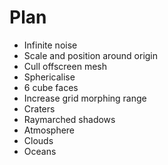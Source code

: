 # Plan

* Infinite noise
* Scale and position around origin
* Cull offscreen mesh
* Sphericalise
* 6 cube faces
* Increase grid morphing range
* Craters
* Raymarched shadows
* Atmosphere
* Clouds
* Oceans
